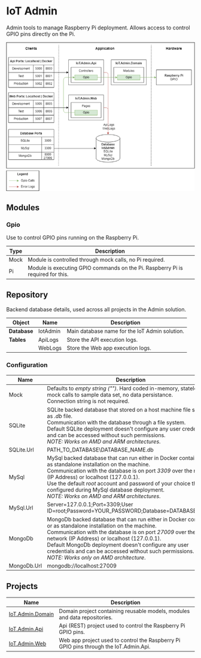 # IoT Admin

Admin tools to manage Raspberry Pi deployment. Allows access to control GPIO pins directly on the Pi.

![IoT.Admin](/.docs/IoT.Admin.Application.png)

## Modules

### Gpio

Use to control GPIO pins running on the Raspberry Pi.

|Type|Description|
|-----|-----|
|Mock|Module is controlled through mock calls, no Pi required.|
|Pi|Module is executing GPIO commands on the Pi. Raspberry Pi is required for this.|

## Repository

Backend database details, used across all projects in the Admin solution.

|Object|Name|Description|
|-----|-----|-----|
|**Database**|IotAdmin|Main database name for the IoT Admin solution.|
|**Tables**|ApiLogs|Store the API execution logs.|
||WebLogs|Store the Web app execution logs.|

### Configuration

|Name|Description|
|-----|-----|
|Mock|Defaults to *empty string ("")*. Hard coded in-memory, stateless, mock calls to sample data set, no data persistance.<br /> Connection string is not required.|
|SQLite|SQLite backed database that stored on a host machine file system as _.db_ file.<br />Communication with the database through a file system.<br />Default SQLite deployment doesn't configure any user credentials and can be accessed without such permissions.<br>_NOTE: Works on AMD and ARM architectures_.|
|SQLite.Url|PATH_TO_DATABASE\DATABASE_NAME.db|
|MySql|MySql backed database that can run either in Docker container or as standalone installation on the machine.<br />Communication with the database is on port _3309_ over the network (IP Address) or localhost (127.0.0.1).<br />Use the default _root_ account and password of your choice that is configured during MySql database deployment.<br>_NOTE: Works on AMD and ARM architectures_.|
|MySql.Url|Server=127.0.0.1;Port=3309;User ID=root;Password=YOUR_PASSWORD;Database=DATABASE_NAME|
|MongoDb|MongoDb backed database that can run either in Docker container or as standalone installation on the machine.<br />Communication with the database is on port _27009_ over the network (IP Address) or localhost (127.0.0.1).<br />Default MongoDb deployment doesn't configure any user credentials and can be accessed without such permissions.<br>_NOTE: Works only on AMD architecture_.|
|MongoDb.Url|mongodb://localhost:27009|

## Projects

|Name|Description|
|-----|-----|
|[IoT.Admin.Domain](/.docs/IoT.Admin.Domain.md)|Domain project containing reusable models, modules and data repositories.|
|[IoT.Admin.Api](/.docs/IoT.Admin.Api.md)|Api (REST) project used to control the Raspberry Pi GPIO pins.|
|[IoT.Admin.Web](/.docs/IoT.Admin.Web.md)|Web app project used to control the Raspberry Pi GPIO pins through the IoT.Admin.Api.|